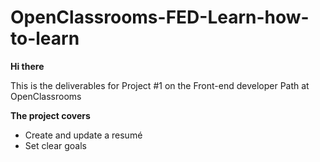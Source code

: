 # OpenClassrooms-FED-Learn-how-to-learn

**Hi there**

This is the deliverables for Project #1 on the Front-end developer Path at OpenClassrooms

**The project covers**
* Create and update a resumé
* Set clear goals
